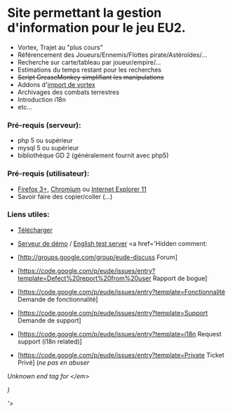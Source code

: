 # Site permettant la gestion d'information pour le jeu EU2. #

  * Vortex, Trajet au "plus cours"
  * Référencement des Joueurs/Ennemis/Flottes pirate/Astéroïdes/...
  * Recherche sur carte/tableau par joueur/empire/...
  * Estimations du temps restant pour les recherches
  * ~~Script GreaseMonkey simplifiant les manipulations~~
  * Addons d'[import de vortex](http://code.google.com/p/eude/downloads/detail?name=wormhole_import.tar.gz)
  * Archivages des combats terrestres
  * Introduction i18n
  * etc...


### Pré-requis (serveur): ###
  * php 5 ou supérieur
  * mysql 5 ou supérieur
  * bibliothèque GD 2 (généralement fournit avec php5)

### Pré-requis (utilisateur): ###
  * [Firefox 3+](http://www.mozilla-europe.org/firefox/), [Chromium](http://build.chromium.org/buildbot/continuous/) ou [Internet Explorer 11](http://w3schools.com/html/lastpage.htm)
  * Savoir faire des copier/coller (...)

### Liens utiles: ###
  * [Télécharger](https://code.google.com/p/eude/downloads/list)
  * [Serveur de démo](http://app216.free.fr/eu2/test/) / [English test server](http://eude.webege.com/)
<a href='Hidden comment: 
* [http://groups.google.com/group/eude-discuss Forum]

* [https://code.google.com/p/eude/issues/entry?template=Defect%20report%20from%20user Rapport de bogue]
* [https://code.google.com/p/eude/issues/entry?template=Fonctionnalité Demande de fonctionnalité]
* [https://code.google.com/p/eude/issues/entry?template=Support Demande de support]
* [https://code.google.com/p/eude/issues/entry?template=i18n Request support (i18n related)]
* [https://code.google.com/p/eude/issues/entry?template=Private Ticket Privé] (<em>ne pas en abuser

Unknown end tag for &lt;/em&gt;

)

'></a>